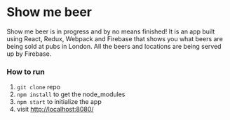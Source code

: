 Show me beer
=====================

Show me beer is in progress and by no means finished! It is an app built using React, Redux, Webpack and Firebase that shows you what beers are being sold at pubs in London. All the beers and locations are being served up by Firebase.

### How to run

1. `git clone` repo
2. `npm install` to get the node_modules
3. `npm start` to initialize the app
4. visit [http://localhost:8080/](http://localhost:8080/)
